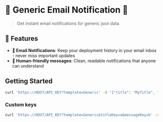 # 🧩 Generic Email Notification 🧩

> Get instant email notifications for generic json data

## 🌟 Features

- **📧 Email Notifications**: Keep your deployment history in your email inbox - never miss important updates
- **👥 Human-friendly messages**: Clean, readable notifications that anyone can understand

## Getting Started

```sh
curl 'https://HOST/API_KEY?template=Generic' -d '{"title": "MyTitle", "message": "MyMessage"}'
```

### Custom keys

```sh
curl 'https://HOST/API_KEY?template=Generic&titleKey=a&messageKey=b' -d '{"a": "MyTitle", "b": "MyMessage"}'
```
